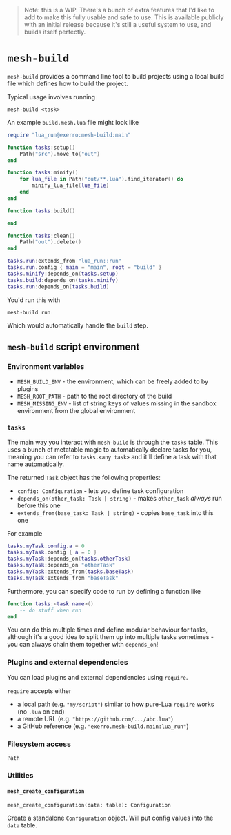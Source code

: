 
> Note: this is a WIP. There's a bunch of extra features that I'd like to add to
> make this fully usable and safe to use. This is available publicly with an
> initial release because it's still a useful system to use, and builds itself
> perfectly.

# `mesh-build`

`mesh-build` provides a command line tool to build projects using a local build
file which defines how to build the project.

Typical usage involves running

	mesh-build <task>

An example `build.mesh.lua` file might look like

```lua
require "lua_run@exerro:mesh-build:main"

function tasks:setup()
	Path("src").move_to("out")
end

function tasks:minify()
	for lua_file in Path("out/**.lua").find_iterator() do
		minify_lua_file(lua_file)
	end
end

function tasks:build()

end

function tasks:clean()
	Path("out").delete()
end

tasks.run:extends_from "lua_run::run"
tasks.run.config { main = "main", root = "build" }
tasks.minify:depends_on(tasks.setup)
tasks.build:depends_on(tasks.minify)
tasks.run:depends_on(tasks.build)
```

You'd run this with

	mesh-build run

Which would automatically handle the `build` step.

## `mesh-build` script environment

### Environment variables

* `MESH_BUILD_ENV` - the environment, which can be freely added to by plugins
* `MESH_ROOT_PATH` - path to the root directory of the build
* `MESH_MISSING_ENV` - list of string keys of values missing in the sandbox environment from the global environment

### `tasks`

The main way you interact with `mesh-build` is through the `tasks` table. This
uses a bunch of metatable magic to automatically declare tasks for you, meaning
you can refer to `tasks.<any task>` and it'll define a task with that name
automatically.

The returned `Task` object has the following properties:

* `config: Configuration` - lets you define task configuration
* `depends_on(other_task: Task | string)` - makes `other_task` *always* run before this one
* `extends_from(base_task: Task | string)` - copies `base_task` into this one

For example

```lua
tasks.myTask.config.a = 0
tasks.myTask.config { a = 0 }
tasks.myTask:depends_on(tasks.otherTask)
tasks.myTask:depends_on "otherTask"
tasks.myTask:extends_from(tasks.baseTask)
tasks.myTask:extends_from "baseTask"
```

Furthermore, you can specify code to run by defining a function like

```lua
function tasks:<task name>()
	-- do stuff when run
end
```

You can do this multiple times and define modular behaviour for tasks, although
it's a good idea to split them up into multiple tasks sometimes - you can always
chain them together with `depends_on`!

### Plugins and external dependencies

You can load plugins and external dependencies using `require`.

`require` accepts either
* a local path (e.g. `"my/script"`) similar to how pure-Lua `require`
works (no `.lua` on end)
* a remote URL (e.g. `"https://github.com/.../abc.lua"`)
* a GitHub reference (e.g. `"exerro.mesh-build.main:lua_run"`)

### Filesystem access

`Path`

### Utilities

#### `mesh_create_configuration`

	mesh_create_configuration(data: table): Configuration

Create a standalone `Configuration` object. Will put config values into the
`data` table.
